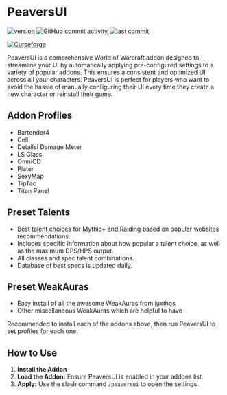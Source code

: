 # PeaversUI

[![version](https://img.shields.io/github/v/release/peavers/peavers-ui)](https://github.com/peavers/peavers-ui/releases)
[![GitHub commit activity](https://img.shields.io/github/commit-activity/m/peavers/peavers-ui)](https://github.com/peavers/peavers-ui/commits/master)
[![last commit](https://img.shields.io/github/last-commit/peavers/peavers-ui)](https://github.com/enderneko/peavers/peavers-ui/master)

[![Curseforge](https://img.shields.io/curseforge/dt/1046194?label=CurseForge&color=F16436)](https://www.curseforge.com/wow/addons/peaversui)

PeaversUI is a comprehensive World of Warcraft addon designed to streamline your UI by automatically applying
pre-configured settings to a variety of popular addons. This ensures a consistent and optimized UI across all your
characters. PeaversUI is perfect for players who want to avoid the hassle of manually configuring their UI every time
they create a new character or reinstall their game.

## Addon Profiles

- Bartender4
- Cell
- Details! Damage Meter
- LS Glass
- OmniCD
- Plater
- SexyMap
- TipTac
- Titan Panel

## Preset Talents

- Best talent choices for Mythic+ and Raiding based on popular websites recommendations.
- Includes specific information about how popular a talent choice, as well as the maximum DPS/HPS output.
- All classes and spec talent combinations.
- Database of best specs is updated daily.

## Preset WeakAuras

- Easy install of all the awesome WeakAuras from [luxthos](https://www.luxthos.com/)
- Other miscellaneous WeakAuras which are helpful to have

Recommended to install each of the addons above, then run PeaversUI to set profiles for each one.

## How to Use

1. **Install the Addon**
2. **Load the Addon:** Ensure PeaversUI is enabled in your addons list.
3. **Apply:** Use the slash command `/peaversui` to open the settings.
